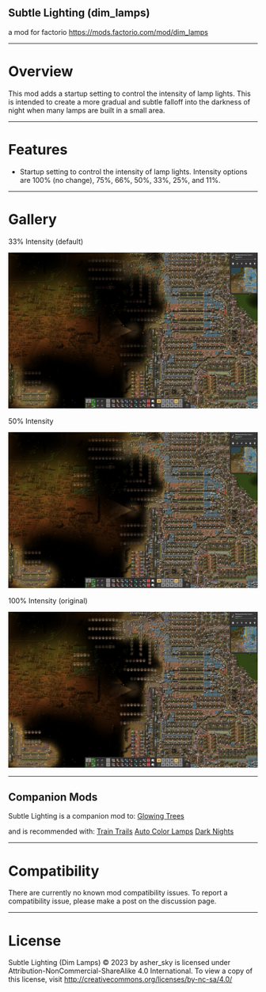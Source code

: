 ## Subtle Lighting (dim_lamps)
a mod for factorio
https://mods.factorio.com/mod/dim_lamps

---------------------
# Overview
This mod adds a startup setting to control the intensity of lamp lights. This is intended to create a more gradual and subtle falloff into the darkness of night when many lamps are built in a small area.

---------------------
# Features

- Startup setting to control the intensity of lamp lights. Intensity options are 100% (no change), 75%, 66%, 50%, 33%, 25%, and 11%.

---------------------
# Gallery
33% Intensity (default)

![33% Intensity (default)](https://github.com/jingleheimer-schmidt/dim_lamps/blob/4553d4314c4aaf3b90d059912886a27664dc1f5e/gallery/medium/33.png?raw=true)

50% Intensity

![50% Intensity](https://github.com/jingleheimer-schmidt/dim_lamps/blob/4553d4314c4aaf3b90d059912886a27664dc1f5e/gallery/medium/50.png?raw=true)

100% Intensity (original)

![100% Intensity (original)](https://github.com/jingleheimer-schmidt/dim_lamps/blob/4553d4314c4aaf3b90d059912886a27664dc1f5e/gallery/medium/100.png?raw=true)

---------------------
## Companion Mods
Subtle Lighting is a companion mod to:
[Glowing Trees](https://mods.factorio.com/mod/glowing_trees)

and is recommended with:
[Train Trails](https://mods.factorio.com/mod/train-trails)
[Auto Color Lamps](https://mods.factorio.com/mod/auto-color-lamps)
[Dark Nights](https://mods.factorio.com/mod/dark-nights)


---------------------
# Compatibility
There are currently no known mod compatibility issues. To report a compatibility issue, please make a post on the discussion page.

---------------------
# License
Subtle Lighting (Dim Lamps) © 2023 by asher_sky is licensed under Attribution-NonCommercial-ShareAlike 4.0 International.
To view a copy of this license, visit http://creativecommons.org/licenses/by-nc-sa/4.0/
